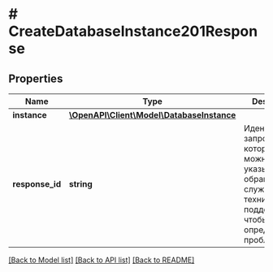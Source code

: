 # # CreateDatabaseInstance201Response

## Properties

Name | Type | Description | Notes
------------ | ------------- | ------------- | -------------
**instance** | [**\OpenAPI\Client\Model\DatabaseInstance**](DatabaseInstance.md) |  |
**response_id** | **string** | Идентификатор запроса, который можно указывать при обращении в службу технической поддержки, чтобы помочь определить проблему. |

[[Back to Model list]](../../README.md#models) [[Back to API list]](../../README.md#endpoints) [[Back to README]](../../README.md)
